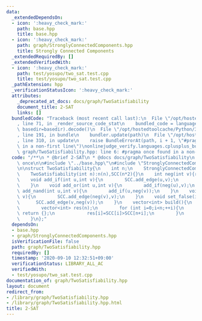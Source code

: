 ```yaml
---
data:
  _extendedDependsOn:
  - icon: ':heavy_check_mark:'
    path: base.hpp
    title: base.hpp
  - icon: ':heavy_check_mark:'
    path: graph/StronglyConnectedComponents.hpp
    title: Strongly Connected Components
  _extendedRequiredBy: []
  _extendedVerifiedWith:
  - icon: ':heavy_check_mark:'
    path: test/yosupo/two_sat.test.cpp
    title: test/yosupo/two_sat.test.cpp
  _pathExtension: hpp
  _verificationStatusIcon: ':heavy_check_mark:'
  attributes:
    _deprecated_at_docs: docs/graph/TwoSatisfiability
    document_title: 2-SAT
    links: []
  bundledCode: "Traceback (most recent call last):\n  File \"/opt/hostedtoolcache/Python/3.8.6/x64/lib/python3.8/site-packages/onlinejudge_verify/documentation/build.py\"\
    , line 71, in _render_source_code_stat\n    bundled_code = language.bundle(stat.path,\
    \ basedir=basedir).decode()\n  File \"/opt/hostedtoolcache/Python/3.8.6/x64/lib/python3.8/site-packages/onlinejudge_verify/languages/cplusplus.py\"\
    , line 191, in bundle\n    bundler.update(path)\n  File \"/opt/hostedtoolcache/Python/3.8.6/x64/lib/python3.8/site-packages/onlinejudge_verify/languages/cplusplus_bundle.py\"\
    , line 310, in update\n    raise BundleErrorAt(path, i + 1, \"#pragma once found\
    \ in a non-first line\")\nonlinejudge_verify.languages.cplusplus_bundle.BundleErrorAt:\
    \ graph/TwoSatisfiability.hpp: line 6: #pragma once found in a non-first line\n"
  code: "/**\n * @brief 2-SAT\n * @docs docs/graph/TwoSatisfiability\n */\n\n#pragma\
    \ once\n\n#include \"../base.hpp\"\n#include \"StronglyConnectedComponents.hpp\"\
    \n\nstruct TwoSatisfiability{\n    int n;\n    StronglyConnectedComponents SCC;\n\
    \    TwoSatisfiability(int n):n(n),SCC(n*2){}\n    int neg(int v){return (n+v)%(n*2);}\n\
    \    void add_if(int u,int v){\n        SCC.add_edge(u,v);\n        SCC.add_edge(neg(v),neg(u));\n\
    \    }\n    void add_or(int u,int v){\n        add_if(neg(u),v);\n    }\n    void\
    \ add_nand(int u,int v){\n        add_if(u,neg(v));\n    }\n    void set_true(int\
    \ v){\n        SCC.add_edge(neg(v),v);\n    }\n    void set_false(int v){\n  \
    \      SCC.add_edge(v,neg(v));\n    }\n    vector<int> build(){\n        SCC.build();\n\
    \        vector<int> res(n);\n        for (int i=0;i<n;++i){\n            if (SCC[i]==SCC[n+i])\
    \ return {};\n            res[i]=SCC[i]>SCC[n+i];\n        }\n        return res;\n\
    \    }\n};"
  dependsOn:
  - base.hpp
  - graph/StronglyConnectedComponents.hpp
  isVerificationFile: false
  path: graph/TwoSatisfiability.hpp
  requiredBy: []
  timestamp: '2020-09-10 12:32:51+09:00'
  verificationStatus: LIBRARY_ALL_AC
  verifiedWith:
  - test/yosupo/two_sat.test.cpp
documentation_of: graph/TwoSatisfiability.hpp
layout: document
redirect_from:
- /library/graph/TwoSatisfiability.hpp
- /library/graph/TwoSatisfiability.hpp.html
title: 2-SAT
---
```

